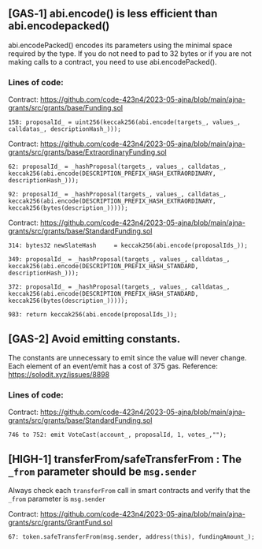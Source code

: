 ## [GAS‑1] abi.encode() is less efficient than abi.encodepacked()

abi.encodePacked() encodes its parameters using the minimal space required by the type.
If you do not need to pad to 32 bytes or if you are not making calls to a contract,
you need to use abi.encodePacked().

### Lines of code:

Contract: https://github.com/code-423n4/2023-05-ajna/blob/main/ajna-grants/src/grants/base/Funding.sol

`158: proposalId_ = uint256(keccak256(abi.encode(targets_, values_, calldatas_, descriptionHash_)));`

Contract: https://github.com/code-423n4/2023-05-ajna/blob/main/ajna-grants/src/grants/base/ExtraordinaryFunding.sol

`62: proposalId_ = _hashProposal(targets_, values_, calldatas_, keccak256(abi.encode(DESCRIPTION_PREFIX_HASH_EXTRAORDINARY, descriptionHash_)));`

`92: proposalId_ = _hashProposal(targets_, values_, calldatas_, keccak256(abi.encode(DESCRIPTION_PREFIX_HASH_EXTRAORDINARY, keccak256(bytes(description_)))));`

Contract: https://github.com/code-423n4/2023-05-ajna/blob/main/ajna-grants/src/grants/base/StandardFunding.sol

`314: bytes32 newSlateHash     = keccak256(abi.encode(proposalIds_));`

`349: proposalId_ = _hashProposal(targets_, values_, calldatas_, keccak256(abi.encode(DESCRIPTION_PREFIX_HASH_STANDARD, descriptionHash_)));`

`372: proposalId_ = _hashProposal(targets_, values_, calldatas_, keccak256(abi.encode(DESCRIPTION_PREFIX_HASH_STANDARD, keccak256(bytes(description_)))));`

`983: return keccak256(abi.encode(proposalIds_));`

## [GAS-2] Avoid emitting constants.

The constants are unnecessary to emit since the value will never change. Each element of an event/emit has a cost of 375 gas.
Reference: https://solodit.xyz/issues/8898

### Lines of code:

Contract: https://github.com/code-423n4/2023-05-ajna/blob/main/ajna-grants/src/grants/base/StandardFunding.sol

`746 to 752: emit VoteCast(account_, proposalId, 1, votes_,"");`

## [HIGH-1] transferFrom/safeTransferFrom : The `_from` parameter should be `msg.sender`

Always check each `transferFrom` call in smart contracts and verify that the `_from` parameter is `msg.sender`

Contract: https://github.com/code-423n4/2023-05-ajna/blob/main/ajna-grants/src/grants/GrantFund.sol

`67: token.safeTransferFrom(msg.sender, address(this), fundingAmount_);`

